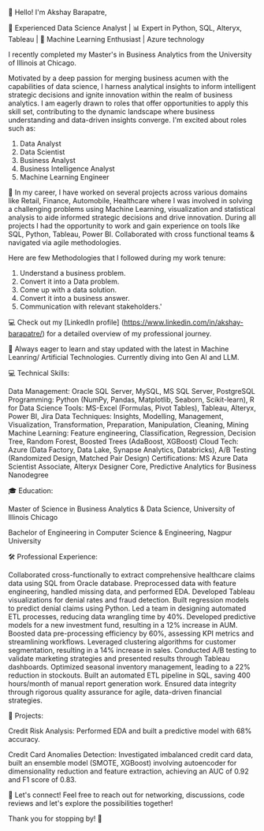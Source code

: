 👋 Hello! I'm Akshay Barapatre, 

🚀 Experienced Data Science Analyst | 📊 Expert in Python, SQL, Alteryx, Tableau | 🤖 Machine Learning Enthusiast | Azure technology

I recently completed my Master's in Business Analytics from the University of Illinois at Chicago.

Motivated by a deep passion for merging business acumen with the capabilities of data science, I harness analytical insights to inform intelligent strategic decisions and ignite innovation within the realm of business analytics. I am eagerly drawn to roles that offer opportunities to apply this skill set, contributing to the dynamic landscape where business understanding and data-driven insights converge. I'm excited about roles such as:

1) Data Analyst 
2) Data Scientist 
3) Business Analyst 
4) Business Intelligence Analyst
5) Machine Learning Engineer

🔭 In my career, I have worked on several projects across various domains like Retail, Finance, Automobile, Healthcare where I was involved in solving a challenging problems using Machine Learning, visualization and statistical analysis to aide informed strategic decisions and drive innovation. 
During all projects I had the opportunity to work and gain experience on tools like SQL, Python, Tableau, Power BI. 
Collaborated with cross functional teams & navigated via agile methodologies.

Here are few Methodologies that I followed during my work tenure:
1) Understand a business problem.
2) Convert it into a Data problem.
3) Come up with a data solution.
4) Convert it into a business answer.
5) Communication with relevant stakeholders.'

💻 Check out my [LinkedIn profile] (https://www.linkedin.com/in/akshay-barapatre/) for a detailed overview of my professional journey.

🌱 Always eager to learn and stay updated with the latest in Machine Leanring/ Artificial Technologies. Currently diving into Gen AI and LLM.

💻 Technical Skills:

Data Management: Oracle SQL Server, MySQL, MS SQL Server, PostgreSQL
Programming: Python (NumPy, Pandas, Matplotlib, Seaborn, Scikit-learn), R for Data Science
Tools: MS-Excel (Formulas, Pivot Tables), Tableau, Alteryx, Power BI, Jira
Data Techniques: Insights, Modelling, Management, Visualization, Transformation, Preparation, Manipulation, Cleaning, Mining
Machine Learning: Feature engineering, Classification, Regression, Decision Tree, Random Forest, Boosted Trees (AdaBoost, XGBoost)
Cloud Tech: Azure (Data Factory, Data Lake, Synapse Analytics, Databricks), A/B Testing (Randomized Design, Matched Pair Design)
Certifications: MS Azure Data Scientist Associate, Alteryx Designer Core, Predictive Analytics for Business Nanodegree

🎓 Education:

Master of Science in Business Analytics & Data Science, University of Illinois Chicago

Bachelor of Engineering in Computer Science & Engineering, Nagpur University

🛠️ Professional Experience:

Collaborated cross-functionally to extract comprehensive healthcare claims data using SQL from Oracle database.
Preprocessed data with feature engineering, handled missing data, and performed EDA.
Developed Tableau visualizations for denial rates and fraud detection.
Built regression models to predict denial claims using Python.
Led a team in designing automated ETL processes, reducing data wrangling time by 40%.
Developed predictive models for a new investment fund, resulting in a 12% increase in AUM.
Boosted data pre-processing efficiency by 60%, assessing KPI metrics and streamlining workflows.
Leveraged clustering algorithms for customer segmentation, resulting in a 14% increase in sales.
Conducted A/B testing to validate marketing strategies and presented results through Tableau dashboards.
Optimized seasonal inventory management, leading to a 22% reduction in stockouts.
Built an automated ETL pipeline in SQL, saving 400 hours/month of manual report generation work.
Ensured data integrity through rigorous quality assurance for agile, data-driven financial strategies.


🚀 Projects:

Credit Risk Analysis: Performed EDA and built a predictive model with 68% accuracy.

Credit Card Anomalies Detection: Investigated imbalanced credit card data, built an ensemble model (SMOTE, XGBoost) involving autoencoder for dimensionality reduction and feature extraction, achieving an AUC of 0.92 and F1 score of 0.83.

💬 Let's connect! Feel free to reach out for networking, discussions, code reviews and let's explore the possibilities together!

Thank you for stopping by! 🌟
